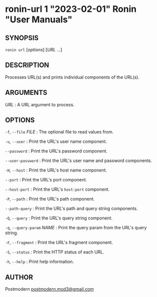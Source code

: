 # ronin-url 1 "2023-02-01" Ronin "User Manuals"

## SYNOPSIS

`ronin url` [*options*] [*URL* ...]

## DESCRIPTION

Processes URL(s) and prints individual components of the URL(s).

## ARGUMENTS

*URL*
: A URL argument to process.

## OPTIONS

`-f`, `--file` *FILE*
: The optional file to read values from.

`-u`, `--user`
: Print the URL's user name component.

`--password`
: Print the URL's password component.

`--user-password`
: Print the URL's user name and password components.

`-H`, `--host`
: Print the URL's host name component.

`--port`
: Print the URL's port component.

`--host-port`
: Print the URL's `host:port` component.

`-P`, `--path`
: Print the URL's path component.

`--path-query`
: Print the URL's path and query string components.

`-Q`, `--query`
: Print the URL's query string component.

`-q`, `--query-param` *NAME*
: Print the query param from the URL's query string.

`-F`, `--fragment`
: Print the URL's fragment component.

`-S`, `--status`
: Print the HTTP status of each URL.

`-h`, `--help`
: Print help information.

## AUTHOR

Postmodern <postmodern.mod3@gmail.com>

